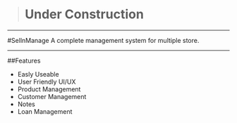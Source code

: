 ># Under Construction
------------

#SellnManage
A complete  management system for multiple store. 

------------


##Features
-  Easly Useable
- User Friendly UI/UX
- Product Management
- Customer Management
- Notes
- Loan Management

